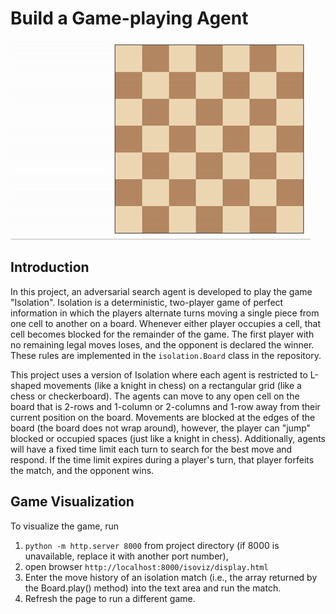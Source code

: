 
# Build a Game-playing Agent

![Example game of isolation](./images/viz.gif)

## Introduction

In this project, an adversarial search agent is developed to play the game "Isolation". Isolation is a deterministic, two-player game of perfect information in which the players alternate turns moving a single piece from one cell to another on a board. Whenever either player occupies a cell, that cell becomes blocked for the remainder of the game.  The first player with no remaining legal moves loses, and the opponent is declared the winner. These rules are implemented in the `isolation.Board` class in the repository. 

This project uses a version of Isolation where each agent is restricted to L-shaped movements (like a knight in chess) on a rectangular grid (like a chess or checkerboard). The agents can move to any open cell on the board that is 2-rows and 1-column or 2-columns and 1-row away from their current position on the board. Movements are blocked at the edges of the board (the board does not wrap around), however, the player can "jump" blocked or occupied spaces (just like a knight in chess). Additionally, agents will have a fixed time limit each turn to search for the best move and respond. If the time limit expires during a player's turn, that player forfeits the match, and the opponent wins.

## Game Visualization

To visualize the game, run
1. ```python -m http.server 8000``` from project directory (if 8000 is unavailable, replace it with another port number),  
2. open browser ```http://localhost:8000/isoviz/display.html```  
3. Enter the move history of an isolation match (i.e., the array returned by the Board.play() method) into the text area and run the match.  
4. Refresh the page to run a different game.



